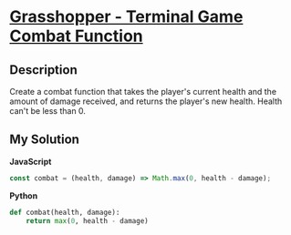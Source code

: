 # [Grasshopper - Terminal Game Combat Function](https://www.codewars.com/kata/586c1cf4b98de0399300001d)

## Description

Create a combat function that takes the player's current health and the amount of damage received, and returns the player's new health. Health can't be less than 0.

## My Solution

**JavaScript**

```js
const combat = (health, damage) => Math.max(0, health - damage);
```

**Python**

```py
def combat(health, damage):
    return max(0, health - damage)
```
